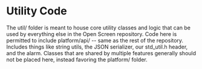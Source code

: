 # Utility Code

The util/ folder is meant to house core utility classes and logic that can be
used by everything else in the Open Screen repository. Code here is permitted
to include platform/api/ -- same as the rest of the repository. Includes things
like string utils, the JSON serializer, our std_util.h header, and the alarm.
Classes that are shared by multiple features generally should not be placed
here, instead favoring the platform/ folder.
